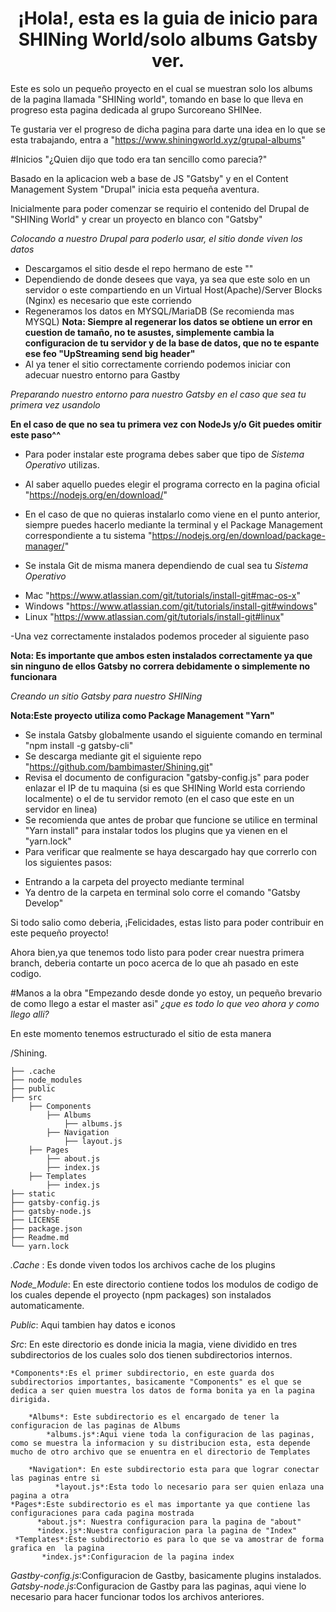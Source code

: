 <!---- SHINing Starter Guide ----->

<h1 align="center">
  ¡Hola!, esta es la guia de inicio para SHINing World/solo albums Gatsby ver.
</h1>

Este es solo un pequeño proyecto en el cual se muestran solo los albums de la pagina llamada "SHINing world", tomando en base lo que lleva en progreso esta pagina dedicada al grupo Surcoreano SHINee.

Te gustaria ver el progreso de dicha pagina para darte una idea en lo que se esta trabajando, entra a "https://www.shiningworld.xyz/grupal-albums"


#Inicios "¿Quien dijo que todo era tan sencillo como parecia?"

Basado en la aplicacion web a base de JS "Gatsby" y en el Content Management System "Drupal" inicia esta pequeña aventura. 

Inicialmente para poder comenzar se requirio el contenido del Drupal de "SHINing World" y crear un proyecto en blanco con "Gatsby"

*Colocando a nuestro Drupal para poderlo usar, el sitio donde viven los datos*

- Descargamos el sitio desde el repo hermano de este ""
- Dependiendo de donde desees que vaya, ya sea que este solo en un servidor o este compartiendo en un Virtual Host(Apache)/Server Blocks (Nginx) es necesario que este corriendo 
- Regeneramos los datos en MYSQL/MariaDB (Se recomienda mas MYSQL) **Nota: Siempre al regenerar los datos se obtiene un error en cuestion de tamaño, no te asustes, simplemente cambia la configuracion de tu servidor y de la base de datos, que no te espante ese feo "UpStreaming send big header"**
- Al ya tener el sitio correctamente corriendo podemos iniciar con adecuar nuestro entorno para Gastby

*Preparando nuestro entorno para nuestro Gatsby en el caso que sea tu primera vez usandolo*
 
 **En el caso de que no sea tu primera vez con NodeJs y/o Git puedes omitir este paso^^**

- Para poder instalar este programa debes saber que tipo de *Sistema Operativo* utilizas.
- Al saber aquello puedes elegir el programa correcto en la pagina oficial "https://nodejs.org/en/download/" 
- En el caso de que no quieras instalarlo como viene en el punto anterior, siempre puedes hacerlo mediante la terminal y el Package Management correspondiente a tu sistema "https://nodejs.org/en/download/package-manager/"

 - Se instala Git de misma manera dependiendo de cual sea tu *Sistema Operativo* 

* Mac "https://www.atlassian.com/git/tutorials/install-git#mac-os-x"
* Windows "https://www.atlassian.com/git/tutorials/install-git#windows"
* Linux "https://www.atlassian.com/git/tutorials/install-git#linux"

 -Una vez correctamente instalados podemos proceder al siguiente paso

 **Nota: Es importante que ambos esten instalados correctamente ya que sin ninguno de ellos Gatsby no correra debidamente o simplemente no funcionara**

*Creando un sitio Gatsby para nuestro SHINing*

**Nota:Este proyecto utiliza como Package Management "Yarn"**

- Se instala Gatsby globalmente usando el siguiente comando en terminal "npm install -g gatsby-cli"
- Se descarga mediante git el siguiente repo "https://github.com/bambimaster/Shining.git"
- Revisa el documento de configuracion "gatsby-config.js" para poder enlazar el IP de tu maquina (si es que SHINing World esta corriendo localmente) o el de tu servidor remoto (en el caso que este en un servidor en linea)
- Se recomienda que antes de probar que funcione se utilice en terminal "Yarn install" para instalar todos los plugins que ya vienen en el "yarn.lock"
- Para verificar que realmente se haya descargado hay que correrlo con los siguientes pasos:

* Entrando a la carpeta del proyecto mediante terminal
* Ya dentro de la carpeta en terminal solo corre el comando "Gatsby Develop"

Si todo salio como deberia, ¡Felicidades, estas listo para poder contribuir en este pequeño proyecto!

Ahora bien,ya que tenemos todo listo para poder crear nuestra primera branch, deberia contarte un poco acerca de lo que ah pasado en este codigo. 

#Manos a la obra "Empezando desde donde yo estoy, un pequeño brevario de como llego a estar  el master asi"
*¿que es todo lo que veo ahora y como llego alli?*

En este momento tenemos estructurado el sitio de esta manera

 /Shining.   
    
    ├── .cache
    ├── node_modules
    ├── public
    ├── src
        ├── Components
            ├── Albums
                ├── albums.js
            ├── Navigation
                ├── layout.js
        ├── Pages
            ├── about.js
            ├── index.js
        ├── Templates 
            ├── index.js
    ├── static
    ├── gatsby-config.js
    ├── gatsby-node.js
    ├── LICENSE
    ├── package.json
    ├── Readme.md 
    └── yarn.lock

*.Cache* : Es donde viven todos los archivos cache de los plugins

*Node_Module*: En este directorio contiene todos los modulos de codigo de los cuales depende el proyecto (npm packages) son instalados automaticamente.

*Public*: Aqui tambien hay datos e iconos 

*Src*: En este directorio es donde inicia la magia, viene dividido en tres subdirectorios de los cuales solo dos tienen subdirectorios internos.
    
    *Components*:Es el primer subdirectorio, en este guarda dos subdirectorios importantes, basicamente "Components" es el que se dedica a ser quien muestra los datos de forma bonita ya en la pagina dirigida.

        *Albums*: Este subdirectorio es el encargado de tener la configuracion de las paginas de Albums
            *albums.js*:Aqui viene toda la configuracion de las paginas, como se muestra la informacion y su distribucion esta, esta depende mucho de otro archivo que se enuentra en el directorio de Templates

        *Navigation*: En este subdirectorio esta para que lograr conectar las paginas entre si
              *layout.js*:Esta todo lo necesario para ser quien enlaza una pagina a otra
    *Pages*:Este subdirectorio es el mas importante ya que contiene las configuraciones para cada pagina mostrada
          *about.js*: Nuestra configuracion para la pagina de "about"
          *index.js*:Nuestra configuracion para la pagina de "Index"
     *Templates*:Este subdirectorio es para lo que se va amostrar de forma grafica en  la pagina
           *index.js*:Configuracion de la pagina index 
 
*Gastby-config.js*:Configuracion de Gastby, basicamente plugins instalados.
*Gatsby-node.js*:Configuracion de Gastby para las paginas, aqui viene lo necesario para hacer funcionar todos los archivos anteriores.



